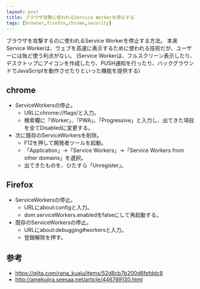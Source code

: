 ```yaml
---
layout: post
title: ブラウザ攻撃に使われるService Workerを停止する
tags: [browser,firefox,chrome,security]
---
```


ブラウザを攻撃するのに使われるService Workerを停止する方法。
本来Service Workerは、ウェブを高速に表示するために使われる技術だが、ユーザーには殆ど使う利点がない。
(Service Workerは、フルスクリーン表示したり、デスクトップにアイコンを作成したり、PUSH通知を行ったり、バックグラウンドでJavaScriptを動作させたりといった機能を提供する)

## chrome

- ServiceWorkersの停止。
  - URLにchrome://flags/と入力。
  - 検索欄に「Worker」、「PWA」、「Progressive」と入力し、出てきた項目を全てDisabledに変更する。
- 次に既存のServiceWorkersを削除。
  - F12を押して開発者ツールを起動。
  - 「Application」→「Service Workers」→「Service Workers from other domains」を選択。
  - 出てきたものを、ひたすら「Unregister」。

## Firefox

- ServiceWorkersの停止。
  - URLにabout:configと入力。
  - dom.serviceWorkers.enabledをfalseにして再起動する。
- 既存のServiceWorkersの停止。
  - URLにabout:debugging#workersと入力。
  - 登録解除を押す。

## 参考

- https://qiita.com/rana_kualu/items/52d8cb7b200d6fefddc8
- http://amekujira.seesaa.net/article/446789130.html
